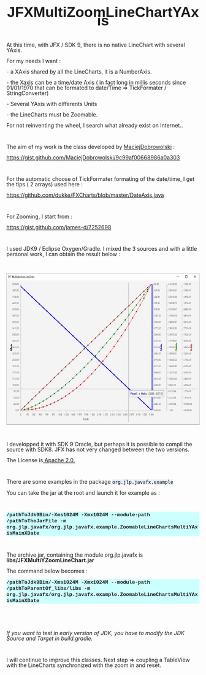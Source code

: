 <!DOCTYPE HTML PUBLIC "-//W3C//DTD HTML 4.0 Transitional//EN">
<HTML>
<HEAD>
	<META HTTP-EQUIV="CONTENT-TYPE" CONTENT="text/html; charset=windows-1252">
	<TITLE></TITLE>
	<META NAME="GENERATOR" CONTENT="OpenOffice 4.1.4  (Win32)">
	<META NAME="CREATED" CONTENT="20171120;11244125">
	<META NAME="CHANGEDBY" CONTENT="Jean-Louis PASTUREL">
	<META NAME="CHANGED" CONTENT="20171120;19143300">
	<META NAME="CHANGEDBY" CONTENT="Jean-Louis PASTUREL">
	<STYLE TYPE="text/css">
	<!--
		@page { margin: 2cm }
		P { margin-bottom: 0.25cm; line-height: 120% }
		A:link { so-language: zxx }
	-->
	</STYLE>
</HEAD>
<BODY LANG="en-US" DIR="LTR">
<P ALIGN=CENTER STYLE="margin-top: 0.42cm; margin-bottom: 0.21cm; line-height: 100%; page-break-after: avoid">
<FONT FACE="Liberation Sans, sans-serif"><FONT SIZE=6 STYLE="font-size: 28pt"><B>JFXMultiZoomLineChartYAxis</B></FONT></FONT></P>
<P STYLE="margin-bottom: 0cm; line-height: 100%"><BR>
</P>
<P STYLE="margin-bottom: 0cm; line-height: 100%">At this time, with
JFX / SDK 9, there is no native LineChart with several YAxis.</P>
<P STYLE="margin-bottom: 0cm; line-height: 100%">For my needs I
want&nbsp;:</P>
<P STYLE="margin-bottom: 0cm; line-height: 100%">- a XAxis shared by
all the LineCharts, it is a NumberAxis.</P>
<P STYLE="margin-bottom: 0cm; line-height: 100%">- the Xaxis can be a
time/date Axis ( in fact long in millis seconds since 01/01/1970 that
can be formated to date/Time =&gt; TickFormater / StringConverter)</P>
<P STYLE="margin-bottom: 0cm; line-height: 100%">- Several YAxis with
differents Units</P>
<P STYLE="margin-bottom: 0cm; line-height: 100%">- the LineCharts
must be Zoomable.</P>
<P STYLE="margin-bottom: 0cm; line-height: 100%">For not reinventing
the wheel, I search what already exist on Internet..</P>
<P STYLE="margin-bottom: 0cm; line-height: 100%"><BR>
</P>
<P STYLE="margin-bottom: 0cm; line-height: 100%">The aim of my work
is the class developed by <A HREF="https://gist.github.com/MaciejDobrowolski">MaciejDobrowolski</A>&nbsp;:</P>
<P STYLE="margin-bottom: 0cm; line-height: 100%"><A HREF="https://gist.github.com/MaciejDobrowolski/9c99af00668986a0a303">https://gist.github.com/MaciejDobrowolski/9c99af00668986a0a303</A></P>
<P STYLE="margin-bottom: 0cm; line-height: 100%"><BR>
</P>
<P STYLE="margin-bottom: 0cm; line-height: 100%">For the automatic
choose of TickFormater formating of the date/time, I get the tips ( 2
arrays) used here : 
</P>
<P STYLE="margin-bottom: 0cm; line-height: 100%"><A HREF="https://github.com/dukke/FXCharts/blob/master/DateAxis.java">https://github.com/dukke/FXCharts/blob/master/DateAxis.java</A></P>
<P STYLE="margin-bottom: 0cm; line-height: 100%"><BR>
</P>
<P STYLE="margin-bottom: 0cm; line-height: 100%">For Zooming, I start
from : 
</P>
<P STYLE="margin-bottom: 0cm; line-height: 100%"><A HREF="https://gist.github.com/james-d/7252698">https://gist.github.com/james-d/7252698</A></P>
<P STYLE="margin-bottom: 0cm; line-height: 100%"><BR>
</P>
<P STYLE="margin-bottom: 0cm; line-height: 100%">I used JDK9 /
Eclipse Oxygen/Gradle. I mixed the 3 sources and with a little
personal work, I can obtain the result below :</P>
<P STYLE="margin-bottom: 0cm; line-height: 100%"><BR>
</P>
<P STYLE="margin-bottom: 0cm; line-height: 100%"><IMG SRC="readme_md_m6354ea9a.jpg" NAME="images1" ALIGN=BOTTOM WIDTH=643 HEIGHT=396 BORDER=0></P>
<P STYLE="margin-bottom: 0cm; line-height: 100%"><BR>
</P>
<P STYLE="margin-bottom: 0cm; line-height: 100%">I developped it with
SDK 9 Oracle, but perhaps it is possible to compil the source with
SDK8. JFX has not very changed between the two versions. 
</P>
<P STYLE="margin-bottom: 0cm; line-height: 100%">The License is<A HREF="http://www.apache.org/licenses/LICENSE-2.0.html">
Apache 2.0.</A></P>
<P STYLE="margin-bottom: 0cm; line-height: 100%"><BR>
</P>
<P STYLE="margin-bottom: 0cm; line-height: 100%">There are some
examples in the package <FONT COLOR="#000000"><FONT FACE="Monospace"><FONT SIZE=2><SPAN STYLE="background: #e8f2fe">org.jlp.javafx.example</SPAN></FONT></FONT></FONT></P>
<P STYLE="margin-bottom: 0cm; line-height: 100%">You can take the jar
at the root and launch it for example as :</P>
<P STYLE="margin-bottom: 0cm; line-height: 100%"><BR>
</P>
<P STYLE="margin-bottom: 0cm; background: #ccffff; font-style: normal; line-height: 100%">
<FONT FACE="Courier New, monospace"><FONT SIZE=2><B>/pathToJdk9Bin/-Xms1024M
-Xmx1024M --module-path /pathToTheJarFile -m
org.jlp.javafx/org.jlp.javafx.example.ZoomableLineChartsMultiYAxisMainXDate</B></FONT></FONT></P>
<P STYLE="margin-bottom: 0cm; line-height: 100%"><BR>
</P>
<P STYLE="margin-bottom: 0cm; font-style: normal; line-height: 100%">The
archive jar, containing the module org.jlp.javafx is
<B>libs/JFXMultiYZoomLineChart.jar</B></P>
<P STYLE="margin-bottom: 0cm; font-style: normal; font-weight: normal; line-height: 100%">
The command below becomes :</P>
<P STYLE="margin-bottom: 0cm; background: #ccffff; font-style: normal; line-height: 100%">
<FONT FACE="Courier New, monospace"><FONT SIZE=2><B>/pathToJdk9Bin/-Xms1024M
-Xmx1024M --module-path /pathToParentOf_libs/libs -m
org.jlp.javafx/org.jlp.javafx.example.ZoomableLineChartsMultiYAxisMainXDate</B></FONT></FONT></P>
<P STYLE="margin-bottom: 0cm; font-style: normal; font-weight: normal; line-height: 100%">
<BR>
</P>
<P STYLE="margin-bottom: 0cm; line-height: 100%"><BR>
</P>
<P STYLE="margin-bottom: 0cm; line-height: 100%"><I>If you want to
test in early version of JDK, you have to modify the JDK Source and
Target in build.gradle.</I></P>
<P STYLE="margin-bottom: 0cm; line-height: 100%"><BR>
</P>
<P STYLE="margin-bottom: 0cm; line-height: 100%">I will continue to
improve this classes. Next step =&gt; coupling a TableView with the
LineCharts synchronized with the zoom in and reset.</P>
<P STYLE="margin-bottom: 0cm; line-height: 100%"><BR>
</P>
</BODY>
</HTML>